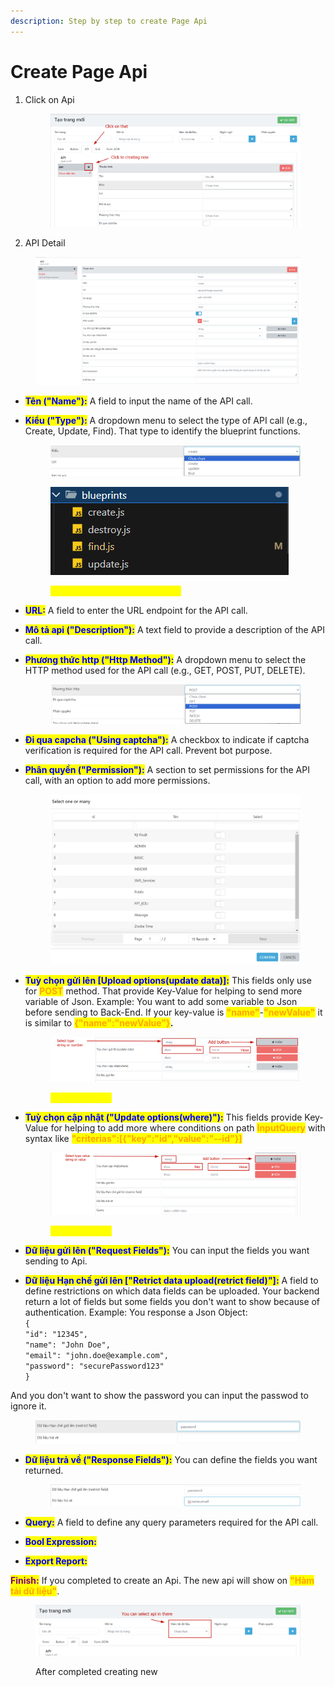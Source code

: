 ```yaml
---
description: Step by step to create Page Api
---
```


# Create Page Api

1.  Click on Api

    <figure><img src="../.gitbook/assets/image (4).png" alt=""><figcaption></figcaption></figure>
2. API Detail

<figure><img src="../.gitbook/assets/image (22).png" alt=""><figcaption></figcaption></figure>

* <mark style="color:blue;">**Tên ("Name"):**</mark> A field to input the name of the API call.
*   <mark style="color:blue;">**Kiểu ("Type"):**</mark> A dropdown menu to select the type of API call (e.g., Create, Update, Find). That type to identify the blueprint functions.

    <figure><img src="../.gitbook/assets/image (23).png" alt=""><figcaption></figcaption></figure>

    <figure><img src="../.gitbook/assets/image (24).png" alt=""><figcaption><p><mark style="color:yellow;"><strong>Customize Blueprint Functions</strong></mark></p></figcaption></figure>
* <mark style="color:blue;">**URL:**</mark> A field to enter the URL endpoint for the API call.
* <mark style="color:blue;">**Mô tả api ("Description"):**</mark> A text field to provide a description of the API call.
*   <mark style="color:blue;">**Phương thức http ("Http Method"):**</mark> A dropdown menu to select the HTTP method used for the API call (e.g., GET, POST, PUT, DELETE).

    <figure><img src="../.gitbook/assets/image (25).png" alt=""><figcaption></figcaption></figure>
* <mark style="color:blue;">**Đi qua capcha ("Using captcha"):**</mark> A checkbox to indicate if captcha verification is required for the API call. Prevent bot purpose.
*   <mark style="color:blue;">**Phân quyền ("Permission"):**</mark> A section to set permissions for the API call, with an option to add more permissions.

    <figure><img src="../.gitbook/assets/image (26).png" alt=""><figcaption></figcaption></figure>
*   <mark style="color:blue;">**Tuỳ chọn gửi lên \[Upload options(update data)]:**</mark> This fields only use for <mark style="color:orange;">**POST**</mark> method. That provide Key-Value for helping to send more variable of Json. Example: You want to add some variable to Json before sending to Back-End. If your key-value is <mark style="color:orange;">**"name"**</mark>-<mark style="color:orange;">**"newValue"**</mark> it is similar to <mark style="color:orange;">**{"name":"newValue"}**</mark>**.**

    <figure><img src="../.gitbook/assets/image (5).png" alt=""><figcaption><p><mark style="color:yellow;">Explain feature</mark></p></figcaption></figure>
*   <mark style="color:blue;">**Tuỳ chọn cập nhật ("Update options(where)"):**</mark> This fields provide Key-Value for helping to add more where conditions on path <mark style="color:orange;">**InputQuery**</mark> with syntax like <mark style="color:orange;">**"criterias":\[{"key":"id","value":"--id"}]**</mark>

    <figure><img src="../.gitbook/assets/image (6).png" alt=""><figcaption><p><mark style="color:yellow;">Explain feature</mark></p></figcaption></figure>
* <mark style="color:blue;">**Dữ liệu gửi lên ("Request Fields"):**</mark> You can input the fields you want sending to Api.&#x20;
* <mark style="color:blue;">**Dữ liệu Hạn chế gửi lên \["Retrict data upload(retrict field)"]:**</mark> A field to define restrictions on which data fields can be uploaded. Your backend return a lot of fields but some fields you  don't want to show because of authentication. Example: You response a Json Object:\
  `{` \
  `"id": "12345",` \
  `"name": "John Doe",` \
  `"email": "john.doe@example.com",` \
  `"password": "securePassword123"` \
  `}`&#x20;

And you don't want to show the password you can input the passwod to ignore it.

<figure><img src="../.gitbook/assets/image (7).png" alt=""><figcaption></figcaption></figure>

*   <mark style="color:blue;">**Dữ liệu trả về ("Response Fields"):**</mark> You can define the fields you want returned.

    <figure><img src="../.gitbook/assets/image (28).png" alt=""><figcaption></figcaption></figure>
* <mark style="color:blue;">**Query:**</mark> A field to define any query parameters required for the API call.
* <mark style="color:blue;">**Bool Expression:**</mark>
* <mark style="color:blue;">**Export Report:**</mark>

<mark style="color:purple;">**Finish:**</mark> If you completed to create an Api. The new api will show on <mark style="color:orange;">**"Hàm tải dữ liệu"**</mark>.

<figure><img src="../.gitbook/assets/image (9).png" alt=""><figcaption><p>After completed creating new</p></figcaption></figure>
